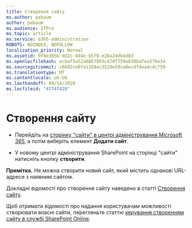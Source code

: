 ```yaml
---
title: Створення сайту
ms.author: pebaum
author: pebaum
ms.audience: ITPro
ms.topic: article
ms.service: o365-administration
ROBOTS: NOINDEX, NOFOLLOW
localization_priority: Normal
ms.assetid: 9f8e385b-dd2c-4d4e-b5f0-e28a24db4d83
ms.openlocfilehash: ecbaf5a52a0867893c470f759a030bafea376e34
ms.sourcegitcommit: c6692ce0fa1358ec3529e59ca0ecdfdea4cdc759
ms.translationtype: MT
ms.contentlocale: uk-UA
ms.lasthandoff: 09/14/2020
ms.locfileid: "47747428"
---
```

# <a name="create-a-site"></a>Створення сайту

- Перейдіть на [сторінку "сайти" в центрі адміністрування Microsoft 365](https://portal.office.com/adminportal/home#/SitesList), а потім виберіть елемент **Додати сайт**. 
    
- У новому центрі адміністрування SharePoint на сторінці "сайти" натисніть кнопку **створити**. 
    
**Примітка.** Не можна створити новий сайт, який містить однакові URL-адреси з наявним сайтом. 
  
Докладні відомості про створення сайту наведено в статті [Створення сайту](https://go.microsoft.com/fwlink/?linkid=866295).
  
Щоб отримати відомості про надання користувачам можливості створювати власні сайти, перегляньте статтю [керування створенням сайту в службі SharePoint Online](https://go.microsoft.com/fwlink/?linkid=866296).
  

